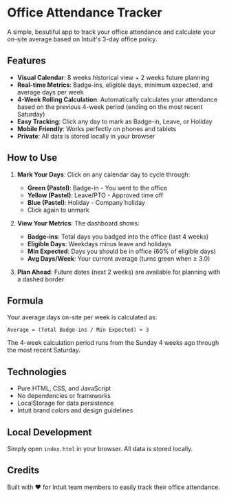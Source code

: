 # Office Attendance Tracker

A simple, beautiful app to track your office attendance and calculate your on-site average based on Intuit's 3-day office policy.

## Features

- **Visual Calendar**: 8 weeks historical view + 2 weeks future planning
- **Real-time Metrics**: Badge-ins, eligible days, minimum expected, and average days per week
- **4-Week Rolling Calculation**: Automatically calculates your attendance based on the previous 4-week period (ending on the most recent Saturday)
- **Easy Tracking**: Click any day to mark as Badge-in, Leave, or Holiday
- **Mobile Friendly**: Works perfectly on phones and tablets
- **Private**: All data is stored locally in your browser

## How to Use

1. **Mark Your Days**: Click on any calendar day to cycle through:
   - **Green (Pastel)**: Badge-in - You went to the office
   - **Yellow (Pastel)**: Leave/PTO - Approved time off
   - **Blue (Pastel)**: Holiday - Company holiday
   - Click again to unmark

2. **View Your Metrics**: The dashboard shows:
   - **Badge-ins**: Total days you badged into the office (last 4 weeks)
   - **Eligible Days**: Weekdays minus leave and holidays
   - **Min Expected**: Days you should be in office (60% of eligible days)
   - **Avg Days/Week**: Your current average (turns green when ≥ 3.0)

3. **Plan Ahead**: Future dates (next 2 weeks) are available for planning with a dashed border

## Formula

Your average days on-site per week is calculated as:
```
Average = (Total Badge-ins / Min Expected) × 3
```

The 4-week calculation period runs from the Sunday 4 weeks ago through the most recent Saturday.

## Technologies

- Pure HTML, CSS, and JavaScript
- No dependencies or frameworks
- LocalStorage for data persistence
- Intuit brand colors and design guidelines

## Local Development

Simply open `index.html` in your browser. All data is stored locally.

## Credits

Built with ❤️ for Intuit team members to easily track their office attendance.

